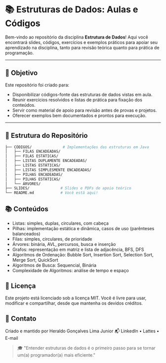 # 📚 Estruturas de Dados: Aulas e Códigos

Bem-vindo ao repositório da disciplina **Estrutura de Dados**!
Aqui você encontrará slides, códigos, exercícios e exemplos práticos para apoiar seu aprendizado na disciplina, tanto para revisão teórica quanto para prática de programação.

---

## 🎯 Objetivo

Este repositório foi criado para:
- Disponibilizar códigos-fonte das estruturas de dados vistas em aula.
- Reunir exercícios resolvidos e listas de prática para fixação dos conteúdos.
- Servir como material de apoio para revisão antes de provas e projetos.
- Oferecer exemplos bem documentados e prontos para execução.

---

## 📂 Estrutura do Repositório

```bash
├── CÓDIGOS/              # Implementações das estruturas em Java
│   ├── FILAS ENCADEADAS/          
│   ├── FILAS ESTÁTICAS/          
│   ├── LISTAS DUPLAMENTE ENCADEADAS/
│   ├── LISTAS ESTÁTICAS/         
│   ├── LISTAS SIMPLESMENTE ENCADEADAS/ 
│   ├── PILHAS ENCADEADAS/          
│   ├── PILHAS ESTÁTICAS/         
│   └── ÁRVORES/       
├── SLIDES/              # Slides e PDFs de apoio teórico
└── README.md            # Você está aqui!
```

## 📚 Conteúdos

- Listas: simples, duplas, circulares, com cabeça
- Pilhas: implementação estática e dinâmica, casos de uso (parênteses balanceados)
- Filas: simples, circulares, de prioridade
- Árvores: binária, AVL, percursos, busca e inserção
- Grafos: representação em matriz e lista de adjacência, BFS, DFS
- Algoritmos de Ordenação: Bubble Sort, Insertion Sort, Selection Sort, Merge Sort, QuickSort
- Algoritmos de Busca: Sequencial, Binária
- Complexidade de Algoritmos: análise de tempo e espaço

## 📜 Licença

Este projeto está licenciado sob a licença MIT. Você é livre para usar, modificar e compartilhar, desde que mantenha os devidos créditos.

## 📧 Contato

Criado e mantido por Heraldo Gonçalves Lima Junior
📬 LinkedIn 
 • Lattes
 • E-mail 

> 🎓 "Entender estruturas de dados é o primeiro passo para se tornar um(a) programador(a) mais eficiente."
